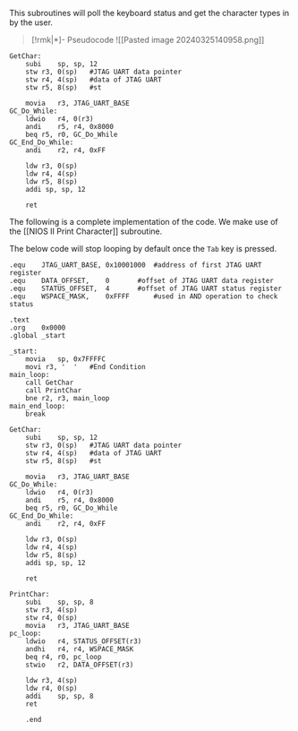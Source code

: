 
This subroutines will poll the keyboard status and get the character types in by the user.

>[!rmk|*]- Pseudocode
>![[Pasted image 20240325140958.png]]

```Assembly
GetChar:
	subi	sp, sp, 12
	stw	r3, 0(sp)	#JTAG UART data pointer
	stw	r4, 4(sp)	#data of JTAG UART
	stw	r5, 8(sp)	#st

	movia	r3, JTAG_UART_BASE
GC_Do_While:
	ldwio	r4, 0(r3)
	andi	r5, r4, 0x8000
	beq	r5, r0, GC_Do_While
GC_End_Do_While:
	andi	r2, r4, 0xFF
	
	ldw	r3, 0(sp)
	ldw	r4, 4(sp)
	ldw	r5, 8(sp)
	addi sp, sp, 12

	ret
```

The following is a complete implementation of the code. We make use of the [[NIOS II Print Character]] subroutine.

The below code will stop looping by default once the `Tab` key is pressed.
```Assembly
.equ	JTAG_UART_BASE,	0x10001000	#address of first JTAG UART register
.equ	DATA_OFFSET,	0		#offset of JTAG UART data register
.equ	STATUS_OFFSET,	4		#offset of JTAG UART status register
.equ	WSPACE_MASK,	0xFFFF		#used in AND operation to check status

.text
.org	0x0000
.global	_start

_start:
	movia	sp, 0x7FFFFC
	movi r3, '	'	#End Condition
main_loop:
	call GetChar
	call PrintChar
	bne r2, r3, main_loop
main_end_loop:
	break

GetChar:
	subi	sp, sp, 12
	stw	r3, 0(sp)	#JTAG UART data pointer
	stw	r4, 4(sp)	#data of JTAG UART
	stw	r5, 8(sp)	#st

	movia	r3, JTAG_UART_BASE
GC_Do_While:
	ldwio	r4, 0(r3)
	andi	r5, r4, 0x8000
	beq	r5, r0, GC_Do_While
GC_End_Do_While:
	andi	r2, r4, 0xFF
	
	ldw	r3, 0(sp)
	ldw	r4, 4(sp)
	ldw	r5, 8(sp)
	addi sp, sp, 12

	ret

PrintChar:
	subi	sp, sp, 8
	stw	r3, 4(sp)
	stw	r4, 0(sp)
	movia	r3, JTAG_UART_BASE
pc_loop:
	ldwio	r4, STATUS_OFFSET(r3)
	andhi	r4, r4, WSPACE_MASK
	beq	r4, r0, pc_loop
	stwio	r2, DATA_OFFSET(r3)

	ldw	r3, 4(sp)
	ldw	r4, 0(sp)
	addi	sp, sp, 8
	ret

	.end
```
